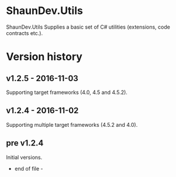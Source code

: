 # ShaunDev.Utils

ShaunDev.Utils Supplies a basic set of C# utilities (extensions, code contracts etc.).


# Version history

v1.2.5 - 2016-11-03
-
Supporting target frameworks (4.0, 4.5 and 4.5.2).

v1.2.4 - 2016-11-02
-
Supporting multiple target frameworks (4.5.2 and 4.0).

pre v1.2.4
-
Initial versions.

 - end of file -
